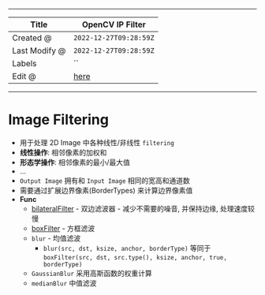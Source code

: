 -----

| Title         | OpenCV IP Filter                                      |
| ------------- | ----------------------------------------------------- |
| Created @     | `2022-12-27T09:28:59Z`                                |
| Last Modify @ | `2022-12-27T09:28:59Z`                                |
| Labels        | \`\`                                                  |
| Edit @        | [here](https://github.com/junxnone/aiwiki/issues/363) |

-----

# Image Filtering

  - 用于处理 2D Image 中各种线性/非线性 `filtering`
  - **线性操作**: 相邻像素的加权和
  - **形态学操作**: 相邻像素的最小/最大值
  - ...
  - `Output Image` 拥有和 `Input Image` 相同的宽高和通道数
  - 需要通过扩展边界像素(BorderTypes) 来计算边界像素值
  - **Func**
      - [bilateralFilter](/OpenCV_bilateralFilter) - 双边滤波器 - 减少不需要的噪音,
        并保持边缘, 处理速度较慢
      - [boxFilter](/OpenCV_boxFilter) - 方框滤波
      - `blur` - 均值滤波
          - `blur(src, dst, ksize, anchor, borderType)` 等同于
            `boxFilter(src, dst, src.type(), ksize, anchor, true,
            borderType)`
      - `GaussianBlur` 采用高斯函数的权重计算
      - `medianBlur` 中值滤波
